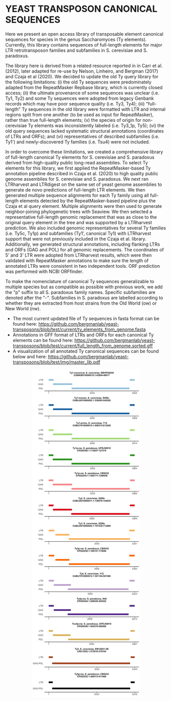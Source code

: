 # **YEAST TRANSPOSON CANONICAL SEQUENCES**

Here we present an open access library of transposable element canonical sequences for species in the genus Saccharomyces (Ty elements). Currently, this library contains sequences of full-length elements for major LTR retrotransposon families and subfamilies in S. cerevisiae and S. paradoxus.

The library here is derived from a related resource reported in in Carr et al. (2012), later adapted for re-use by Nelson, Linheiro, and Bergman (2017) and Czaja et al (2020). We decided to update the old Ty query library for the following limitations: (i) the old Ty sequences were predominately adapted from the RepeatMasker Repbase library, which is currently closed access; (ii) the ultimate provenance of some sequences was unclear (i.e. Ty1, Ty2) and some Ty sequences were adopted from legacy Genbank records which may have poor sequence quality (i.e. Ty3, Ty4); (iii) "full-length" Ty sequences in the old library were formatted with LTR and internal regions split from one another (to be used as input for RepeatMasker), rather than true full-length elements; (v) the species of origin for non-cerevisiae Ty elements was inconsistently labeled (i.e. Ty3_1p, Ty5); (vi) the old query sequences lacked systematic structural annotations (coordinates of LTRs and ORFs); and (vi) representatives of described subfamilies (i.e. Ty1') and newly-discovered Ty families (i.e. Tsu4) were not included.

In order to overcome these limitations, we created a comprehensive library of full-length canonical Ty elements for S. cerevisiae and S. paradoxus derived from high-quality public long-read assemblies. To select Ty elements for this library, we first applied the RepeatMasker-based Ty annotation pipeline described in Czaja et al. (2020) to high quality public genome assemblies for S. cerevisiae and S. paradoxus. We next ran LTRharvest and LTRdigest on the same set of yeast genome assemblies to generate de novo predictions of full-length LTR elements. We then generated multiple sequence alignments for each Ty family using all full-length elements detected by the RepeatMasker-based pipeline plus the Czaja et al query element. Multiple alignments were then used to generate neighbor-joining phylogenetic trees with Seaview. We then selected a representative full-length genomic replacement that was as close to the original query element in the tree and was supported by a LTRharvest prediction. We also included genomic representatives for several Ty families (i.e. Ty5c, Ty1p) and subfamilies (Ty1’, canonical Ty1) with LTRharvest support that were not previously included in the Czaja et al. library. Additionally, we generated structural annotations, including flanking LTRs and ORFs (GAG and POL) for all genomic replacements. The coordinates of 5’ and 3’ LTR were adopted from LTRharvest results, which were then validated with RepeatMasker annotations to make sure the length of annotated LTRs were consistent in two independent tools. ORF prediction was performed with NCBI ORFfinder.

To make the nomenclature of canonical Ty sequences generalizable to multiple species but as compatible as possible with previous work, we add the "p" suffix to all S. paradoxus family names. Specific subfamilies are denoted after the "-". Subfamilies in S. paradoxus are labelled according to whether they are extracted from host strains from the Old World (ow) or New World (nw).

- The most current updated file of Ty sequences in fasta format can be found here: https://github.com/bergmanlab/yeast-transposons/blob/test/current/ty_elements_from_genome.fasta
- Annotations in GFF format of LTRs and ORFs for each canonical Ty elements can be found here: https://github.com/bergmanlab/yeast-transposons/blob/test/current/full_length_from_genome.sorted.gff
- A visualization of all annotated Ty canonical sequences can be found below and here: https://github.com/bergmanlab/yeast-transposons/blob/test/img/master_lib.pdf

<p align="center">
    <img src="https://github.com/bergmanlab/yeast-transposons/blob/main/img/master_lib.jpg?raw=true" alt="Ty library"/>
</p>
